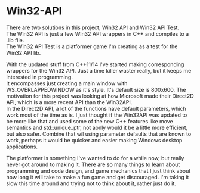 # Win32-API
There are two solutions in this project, Win32 API and Win32 API Test.  
The Win32 API is just a few Win32 API wrappers in C++ and compiles to a .lib file.  
The Win32 API Test is a platformer game I'm creating as a test for the Win32 API lib.  

With the updated stuff from C++11/14 I've started making corresponding wrappers for the Win32 API.  Just a time killer waster really, but it keeps me interested in programming.  
It encompasses just creating a main window with WS_OVERLAPPEDWINDOW as it's style.  It's default size is 800x600.  The motivation for this project was looking at how Microsoft made their Direct2D API, which is a more recent API than the Win32API.  
In the Direct2D API, a lot of the functions have default parameters, which work most of the time as is.  I just thought if the Win32API was updated to be more like that and used some of the new C++ features like move semantics and std::unique_ptr, not aonly would it be a little more efficient, but also safer.  Combine that wil using parameter defaults that are known to work, perhaps it would be quicker and easier making Windows desktop applications.


The platformer is something I've wanted to do for a while now, but really never got around to making it.  There are so many things to learn about programming and code design, and game mechanics that I just think about how long it will take to make a fun game and get discouraged.  I'm taking it slow this time around and trying not to think about it, rather just do it.
